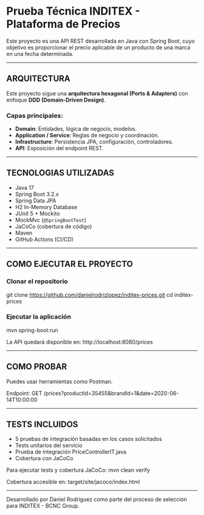 # Prueba Técnica INDITEX - Plataforma de Precios

Este proyecto es una API REST desarrollada en Java con Spring Boot, cuyo objetivo es proporcionar el precio aplicable de un producto de una marca en una fecha determinada.

---

## ARQUITECTURA

Este proyecto sigue una **arquitectura hexagonal (Ports & Adapters)** con enfoque **DDD (Domain-Driven Design)**.

### Capas principales:
- **Domain**: Entidades, lógica de negocio, modelos.
- **Application / Service**: Reglas de negocio y coordinación.
- **Infrastructure**: Persistencia JPA, configuración, controladores.
- **API**: Exposición del endpoint REST.

---

## TECNOLOGIAS UTILIZADAS

- Java 17
- Spring Boot 3.2.x
- Spring Data JPA
- H2 In-Memory Database
- JUnit 5 + Mockito
- MockMvc (`@SpringBootTest`)
- JaCoCo (cobertura de código)
- Maven
- GitHub Actions (CI/CD)

---

## COMO EJECUTAR EL PROYECTO

### Clonar el repositorio
git clone https://github.com/danielrodrizlopez/inditex-prices.git
cd inditex-prices

### Ejecutar la aplicación
mvn spring-boot:run

La API quedará disponible en:
http://localhost:8080/prices

---

## COMO PROBAR
Puedes usar herramientas como Postman.

Endpoint:
GET /prices?productId=35455&brandId=1&date=2020-06-14T10:00:00

---

## TESTS INCLUIDOS

- 5 pruebas de integración basadas en los casos solicitados
- Tests unitarios del servicio
- Prueba de integración PriceControllerIT.java
- Cobertura con JaCoCo

Para ejecutar tests y cobertura JaCoCo:
mvn clean verify

Cobertura accesible en:
target/site/jacoco/index.html


---



Desarrollado por Daniel Rodriguez como parte del proceso de selección para INDITEX - BCNC Group.

